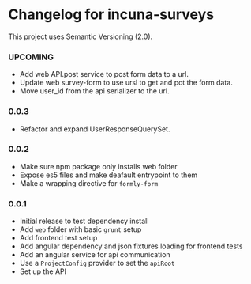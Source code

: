 # Changelog for incuna-surveys

This project uses Semantic Versioning (2.0).

### UPCOMING
* Add web API.post service to post form data to a url.
* Update web survey-form to use ursl to get and pot the form data.
* Move user_id from the api serializer to the url.

### 0.0.3
* Refactor and expand UserResponseQuerySet.

### 0.0.2
* Make sure npm package only installs web folder
* Expose es5 files and make deafault entrypoint to them
* Make a wrapping directive for `formly-form`

### 0.0.1
* Initial release to test dependency install
* Add `web` folder with basic `grunt` setup
* Add frontend test setup
* Add angular dependency and json fixtures loading for frontend tests
* Add an angular service for api communication
* Use a `ProjectConfig` provider to set the `apiRoot`
* Set up the API

